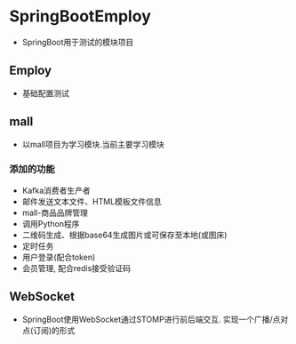 # SpringBootEmploy

- SpringBoot用于测试的模块项目

## Employ

- 基础配置测试

## mall

- 以mall项目为学习模块.当前主要学习模块

### 添加的功能

- Kafka消费者生产者
- 邮件发送文本文件、HTML模板文件信息
- mall-商品品牌管理
- 调用Python程序
- 二维码生成、根据base64生成图片或可保存至本地(或图床)
- 定时任务
- 用户登录(配合token)
- 会员管理, 配合redis接受验证码

## WebSocket

- SpringBoot使用WebSocket通过STOMP进行前后端交互. 实现一个广播/点对点(订阅)的形式

